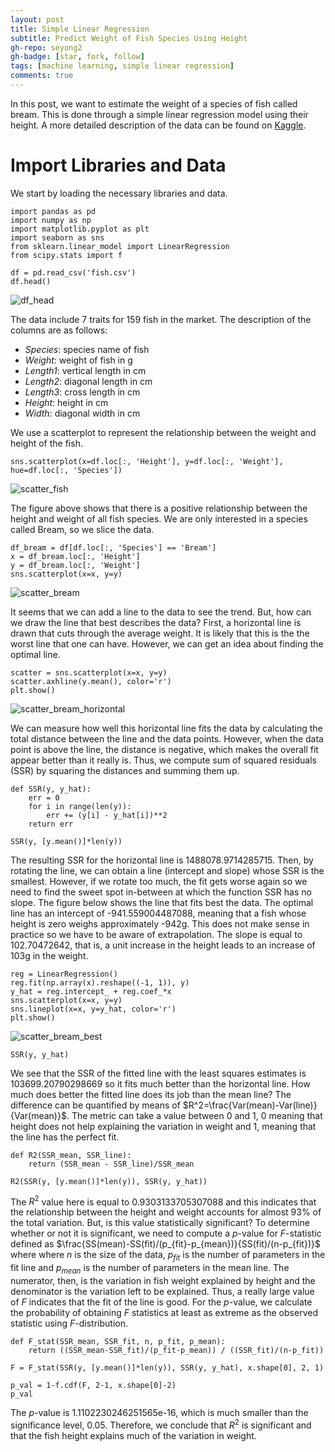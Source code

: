 ```yaml
---
layout: post
title: Simple Linear Regression 
subtitle: Predict Weight of Fish Species Using Height
gh-repo: seyong2
gh-badge: [star, fork, follow]
tags: [machine learning, simple linear regression]
comments: true
---
```


In this post, we want to estimate the weight of a species of fish called bream. This is done through a simple linear regression model using their height. A more detailed description of the data can be found on [Kaggle](https://www.kaggle.com/datasets/aungpyaeap/fish-market?resource=download).

# Import Libraries and Data

We start by loading the necessary libraries and data.

```
import pandas as pd
import numpy as np
import matplotlib.pyplot as plt
import seaborn as sns
from sklearn.linear_model import LinearRegression
from scipy.stats import f

df = pd.read_csv('fish.csv')
df.head()
```
![df_head](https://github.com/seyong2/seyong2.github.io/blob/master/assets/img/figures_simple_linear_regression/df_head.png?raw=true)

The data include 7 traits for 159 fish in the market. The description of the columns are as follows:

- *Species*: species name of fish
- *Weight*: weight of fish in g
- *Length1*: vertical length in cm
- *Length2*: diagonal length in cm
- *Length3*: cross length in cm
- *Height*: height in cm
- *Width*: diagonal width in cm

We use a scatterplot to represent the relationship between the weight and height of the fish.
```
sns.scatterplot(x=df.loc[:, 'Height'], y=df.loc[:, 'Weight'], hue=df.loc[:, 'Species'])
```
![scatter_fish](https://github.com/seyong2/seyong2.github.io/blob/master/assets/img/figures_simple_linear_regression/scatter_fish.png?raw=true)

The figure above shows that there is a positive relationship between the height and weight of all fish species. We are only interested in a species called Bream, so we slice the data.

```
df_bream = df[df.loc[:, 'Species'] == 'Bream']
x = df_bream.loc[:, 'Height']
y = df_bream.loc[:, 'Weight']
sns.scatterplot(x=x, y=y)
```
![scatter_bream](https://github.com/seyong2/seyong2.github.io/blob/master/assets/img/figures_simple_linear_regression/scatter_bream.png?raw=true)

It seems that we can add a line to the data to see the trend. But, how can we draw the line that best describes the data? First, a horizontal line is drawn that cuts through the average weight. It is likely that this is the the worst line that one can have. However, we can get an idea about finding the optimal line.

```
scatter = sns.scatterplot(x=x, y=y)
scatter.axhline(y.mean(), color='r')
plt.show()
```

![scatter_bream_horizontal](https://github.com/seyong2/seyong2.github.io/blob/master/assets/img/figures_simple_linear_regression/scatter_bream_horizontal.png?raw=true)


We can measure how well this horizontal line fits the data by calculating the total distance between the line and the data points. However, when the data point is above the line, the distance is negative, which makes the overall fit appear better than it really is. Thus, we compute sum of squared residuals (SSR) by squaring the distances and summing them up.

```
def SSR(y, y_hat):
    err = 0
    for i in range(len(y)):
        err += (y[i] - y_hat[i])**2
    return err

SSR(y, [y.mean()]*len(y))
```

The resulting SSR for the horizontal line is 1488078.9714285715. Then, by rotating the line, we can obtain a line (intercept and slope) whose SSR is the smallest. However, if we rotate too much, the fit gets worse again so we need to find the sweet spot in-between at which the function SSR has no slope. The figure below shows the line that fits best the data. The optimal line has an intercept of -941.559004487088, meaning that a fish whose height is zero weighs approximately -942g. This does not make sense in practice so we have to be aware of extrapolation. The slope is equal to 102.70472642, that is, a unit increase in the height leads to an increase of 103g in the weight.

```
reg = LinearRegression()
reg.fit(np.array(x).reshape((-1, 1)), y)
y_hat = reg.intercept_ + reg.coef_*x
sns.scatterplot(x=x, y=y)
sns.lineplot(x=x, y=y_hat, color='r')
plt.show()
```

![scatter_bream_best](https://github.com/seyong2/seyong2.github.io/blob/master/assets/img/figures_simple_linear_regression/scatter_bream_best.png?raw=true)

```
SSR(y, y_hat)
```
We see that the SSR of the fitted line with the least squares estimates is 103699.20790298669 so it fits much better than the horizontal line. How much does better the fitted line does its job than the mean line? The difference can be quantified by means of $R^2=\frac{Var(mean)-Var(line)}{Var(mean)}$. The metric can take a value between 0 and 1, 0 meaning that height does not help explaining the variation in weight and 1, meaning that the line has the perfect fit. 

```
def R2(SSR_mean, SSR_line):
    return (SSR_mean - SSR_line)/SSR_mean

R2(SSR(y, [y.mean()]*len(y)), SSR(y, y_hat))
```

The $R^2$ value here is equal to 0.9303133705307088 and this indicates that the relationship between the height and weight accounts for almost 93% of the total variation. But, is this value statistically significant? To determine whether or not it is significant, we need to compute a $p$-value for $F$-statistic defined as $\frac{SS(mean)-SS(fit)/(p_{fit}-p_{mean})}{SS(fit)/(n-p_{fit})}$ where where $n$ is the size of the data, $p_{fit}$ is the number of parameters in the fit line and $p_{mean}$ is the number of parameters in the mean line. The numerator, then, is the variation in fish weight explained by height and the denominator is the variation left to be explained. Thus, a really large value of $F$ indicates that the fit of the line is good. For the $p$-value, we calculate the probability of obtaining $F$ statistics at least as extreme as the observed statistic using $F$-distribution.

```
def F_stat(SSR_mean, SSR_fit, n, p_fit, p_mean):
    return ((SSR_mean-SSR_fit)/(p_fit-p_mean)) / ((SSR_fit)/(n-p_fit))

F = F_stat(SSR(y, [y.mean()]*len(y)), SSR(y, y_hat), x.shape[0], 2, 1)

p_val = 1-f.cdf(F, 2-1, x.shape[0]-2)
p_val
```

The $p$-value is 1.1102230246251565e-16, which is much smaller than the significance level, 0.05. Therefore, we conclude that $R^2$ is significant and that the fish height explains much of the variation in weight.
